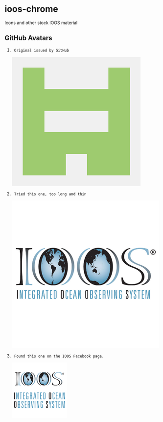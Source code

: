ioos-chrome
===========

Icons and other stock IOOS material

## GitHub Avatars

1.  	Original issued by GitHub    
    ![images/5313832.png](images/5313832.png "Original Avatar")

3.      Tried this one, too long and thin    
    ![images/ioos.jpg](images/ioos.jpg "Next up ...")    

1.  	Found this one on the IOOS Facebook page.    
    ![images/282202_433062850089169_545865328_n.png](images/282202_433062850089169_545865328_n.png "Current Avatar")


